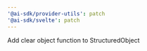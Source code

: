 ```yaml
---
'@ai-sdk/provider-utils': patch
'@ai-sdk/svelte': patch
---
```


Add clear object function to StructuredObject
